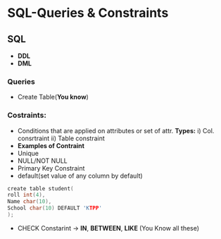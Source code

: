 # SQL-Queries & Constraints
## SQL
- **DDL**
- **DML**

### Queries
- Create Table(**You know**)




### Costraints:
- Conditions that are applied on attributes or set of attr.
**Types:** i) Col. consrtraint ii) Table constraint
- **Examples of Contraint**
- Unique
- NULL/NOT NULL
- Primary Key Constraint
- default(set value of any column by default)
```cpp
create table student(
roll int(4),
Name char(10),
School char(10) DEFAULT 'KTPP'
);
```
 
- CHECK Constarint
-> **IN**, **BETWEEN**, **LIKE**  (You Know all these)

